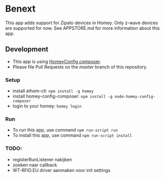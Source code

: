 # Benext
This app adds support for Zipato devices in Homey. Only z-wave devices are supported for now.
See APPSTORE.md for more information about this app.

## Development
- This app is using [HomeyConfig composer](https://www.npmjs.com/package/node-homey-config-composer).   
- Please file Pull Requests on the *master* branch of this repository.

### Setup
- install athom-cli: `npm install -g homey`
- install homey-config-composer: `npm install -g node-homey-config-composer`
- login to your homey: `homey login`

### Run
- To run this app, use command `npm run-script run`
- To install this app, use command `npm run-script install`

### TODO:
- registerRunListener nakijken
- zoeken naar callback
- WT-RFID.EU driver aanmaken voor init settings
